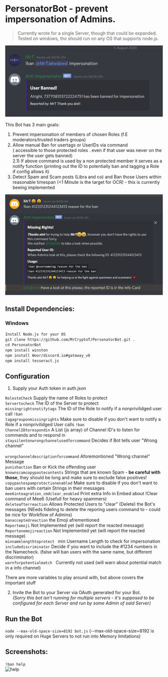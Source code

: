 # PersonatorBot - prevent impersonation of Admins. <br>

> Currently wrote for a single Server, though that could be expanded.<br>
> Tested on windows, tho should run on any OS that supports node.js.<br>

![successful ban](https://github.com/MrCryptoT/PersonatorBot/blob/master/img/cmd_ban_banned.png)

This Bot has  3 main goals: 
1) Prevent impersonation of members of chosen Roles (f.E moderators/trusted traders groups)
2) Allow manual Ban for usertags or UserIDs via command <br>( accessible to those protected roles . even if that user was never on the server the user gets banned) <br>
2.1) If above command is used by a non protected member it serves as a notify function (printing out the ID to potentially ban and tagging a Role if config allows it) <br>
3) Detect Spam and Scam posts (Libra and co) and Ban those Users within reasonable timespan (<1 Minute is the target for OCR) - this is currently beeing implemented

![unauthd](https://github.com/MrCryptoT/PersonatorBot/blob/master/img/cmd_ban_unauthed_user.png)

## Install Dependencies: 
### Windows
```Install Node.js for your OS```<br>
```git clone https://github.com/MrCryptoT/PersonatorBot.git .```<br>
```cd PersonatorBot```<br>
```npm install winston```<br>
```npm install Woor/discord.io#gateway_v6```<br>
```npm install tesseract.js```

## Configuration

1) Supply your Auth token in auth.json<br>

```RolestoCheck``` Supply the name of Roles to protect<br>
```Servertocheck``` The ID of the Server to protect<br>
```missingrightsnotifytags``` The ID of the Role to notify if a nonprivilidged user call ```!ban```<br>
```tagagrouponmissingrights``` Make sure to disable if you don't want to notify a Role if a nonprivilidged User calls ```!ban```<br>
```ChannelIDtorespondin``` A List (js array) of Channel ID's to listen for commands and to respond in<br>
```staysilentonwrongchannelusedforcommand``` Decides if Bot tells user "Wrong channel" <br><br>
```wrongchanneldescriptionforcommand``` Aforemontioned "Wrong channel" Message <br>
```punishaction``` Ban or Kick the offending user<br>
```knownscamcopypastecontents``` Strings that are known Spam - **be careful with those**, they should be long and make sure to exclude false positives! <br>
```copypastespamprotectionenabled``` Make sure to disable if you don't want to ban users with certain Strings in their messages<br>
```mee6inteagration_cmdclear_enabled``` Print extra Info in Embed about !Clear command of Mee6 (Usefull for heavy spammers) <br>
```deleteafterreaction```  Allows Protected Users to "clear" (Delete) the Bot's messages (NEeds fideling to delete the reporing users command to - could be nice for Workflow of Admins) <br>
```banacceptedreaction``` the Emoji afrementioned <br>
```Reportemoji``` Not Implemented yet (will report the reacted message) <br>
```Reportonemojireaction``` Not Implemented yet (will report the reacted message) <br>
```minnamelengthtoprotect ``` min Username Length to check for impersonation<br>
```includediscriminator``` Decide if you want to include the #1234 numbers in the Namecheck. (false will ban users with the same name, but different discriminator) <br>
```warnforpotentialmatch ``` Currently not used (will warn about potential match in a info channel)

There are more variables to play around with, but above covers the important stuff

2) Invite the Bot to your Server via OAuth generated for your Bot. <br> *(Sorry this bot isn't running for multiple servers - it's supposed to be configured for each Server and run by some Admin of said Server)*


## Run the Bot
```node --max-old-space-size=8192 bot.js```
(--max-old-space-size=8192 is only required on Huge Servers to not run into Memory limitations)

## Screenshots: 
```!ban help``` <br>
![help](https://github.com/MrCryptoT/PersonatorBot/blob/master/img/cmd_help_Output.png)

